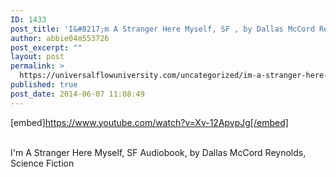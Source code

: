 ```yaml
---
ID: 1433
post_title: 'I&#8217;m A Stranger Here Myself, SF , by Dallas McCord Reynolds, Science Fiction'
author: abbie04m553726
post_excerpt: ""
layout: post
permalink: >
  https://universalflowuniversity.com/uncategorized/im-a-stranger-here-myself-sf-by-dallas-mccord-reynolds-science-fiction/
published: true
post_date: 2014-06-07 11:08:49
---
```

[embed]https://www.youtube.com/watch?v=Xv-12ApvpJg[/embed]</br></br>
<p>I'm A Stranger Here Myself, SF Audiobook, by Dallas McCord Reynolds, Science Fiction</p>